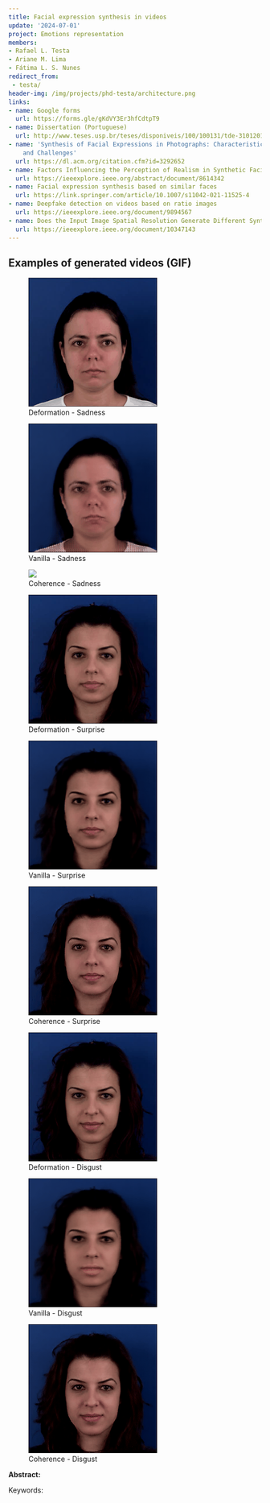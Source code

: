```yaml
---
title: Facial expression synthesis in videos
update: '2024-07-01'
project: Emotions representation
members:
- Rafael L. Testa
- Ariane M. Lima
- Fátima L. S. Nunes
redirect_from:
 - testa/
header-img: /img/projects/phd-testa/architecture.png
links:
- name: Google forms
  url: https://forms.gle/gKdVY3Er3hfCdtpT9
- name: Dissertation (Portuguese)
  url: http://www.teses.usp.br/teses/disponiveis/100/100131/tde-31012019-165605/en.php
- name: 'Synthesis of Facial Expressions in Photographs: Characteristics, Approaches,
    and Challenges'
  url: https://dl.acm.org/citation.cfm?id=3292652
- name: Factors Influencing the Perception of Realism in Synthetic Facial Expressions
  url: https://ieeexplore.ieee.org/abstract/document/8614342
- name: Facial expression synthesis based on similar faces
  url: https://link.springer.com/article/10.1007/s11042-021-11525-4
- name: Deepfake detection on videos based on ratio images
  url: https://ieeexplore.ieee.org/document/9894567
- name: Does the Input Image Spatial Resolution Generate Different Synthetic Images?
  url: https://ieeexplore.ieee.org/document/10347143
---
```



## Examples of generated videos (GIF)

<div class="gif-container">
    <figure>
        <img src="/img/projects/phd-testa/002_sadness_deformed.gif">
        <figcaption>Deformation - Sadness</figcaption>
    </figure>
    <figure>
        <img src="/img/projects/phd-testa/002_sadness_vanilla.gif">
        <figcaption>Vanilla - Sadness</figcaption>
    </figure>
    <figure>
        <img src="/img/projects/phd-testa/002_sadness_coherence.gif">
        <figcaption>Coherence - Sadness</figcaption>
    </figure>
</div>

<div class="gif-container">
    <figure>
        <img src="/img/projects/phd-testa/001_surprise_deformed.gif">
        <figcaption>Deformation - Surprise</figcaption>
    </figure>
    <figure>
        <img src="/img/projects/phd-testa/001_surprise_vanilla.gif">
        <figcaption>Vanilla - Surprise</figcaption>
    </figure>
    <figure>
        <img src="/img/projects/phd-testa/001_surprise_coherence.gif">
        <figcaption>Coherence - Surprise</figcaption>
    </figure>
</div>

<div class="gif-container">
    <figure>
        <img src="/img/projects/phd-testa/001_disgust_deformed.gif">
        <figcaption>Deformation - Disgust</figcaption>
    </figure>
    <figure>
        <img src="/img/projects/phd-testa/001_disgust_vanilla.gif">
        <figcaption>Vanilla - Disgust</figcaption>
    </figure>
    <figure>
        <img src="/img/projects/phd-testa/001_disgust_coherence.gif">
        <figcaption>Coherence - Disgust</figcaption>
    </figure>
</div>





**Abstract:**


Keywords: 
